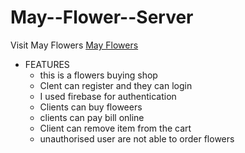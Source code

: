 # May--Flower--Server
Visit May Flowers [May Flowers](https://may-flowers-307f4.web.app/)

- FEATURES
  - this is a flowers buying shop
  - Clent can register and they can login
  - I used firebase for authentication
  - Clients can buy floweers
  - clients can pay bill online 
  - Client can remove item from the cart
  - unauthorised user are not able to order flowers
